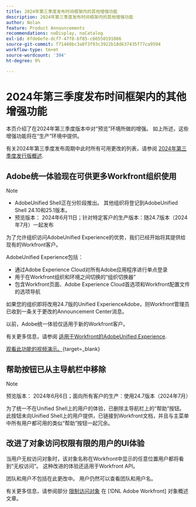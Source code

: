 ```yaml
---
title: 2024年第三季度发布时间框架内的其他增强功能
description: 2024年第三季度发布时间框架内的其他增强功能
author: Nolan
feature: Product Announcements
recommendations: noDisplay, noCatalog
exl-id: 8fde6efe-dcf7-47f0-bf85-c66550191066
source-git-commit: f71460bc3a0f3f93c3922b18d637435f77ca9594
workflow-type: tm+mt
source-wordcount: '394'
ht-degree: 0%

---
```


# 2024年第三季度发布时间框架内的其他增强功能

本页介绍了在2024年第三季度版本中对“预览”环境所做的增强。 如上所述，这些增强功能将在“生产”环境中提供。

有关2024年第三季度发布周期中此时所有可用更改的列表，请参阅 [2024年第三季度发行版概述](/help/quicksilver/product-announcements/product-releases/24-q3-release-activity/24-q3-release-overview.md).

## Adobe统一体验现在可供更多Workfront组织使用

>[!NOTE]
>
>* AdobeUnified Shell正在分阶段推出。 其他组织将登记到AdobeUnified Shell 24.10和25.1版本。
>* 预览版本： 2024年6月11日；针对特定客户的生产版本：随24.7版本（2024年7月）一起发布

为了允许组织访问AdobeUnified Experience的优势，我们已经开始将其提供给现有的Workfront客户。

AdobeUnified Experience包括：

* 通过Adobe Experience Cloud对所有Adobe应用程序进行单点登录
* 用于在Workfront组织和环境之间切换的“组织切换器”
* 包含Workfront页面、Adobe Experience Cloud首选项和Workfront配置文件的选项导航

如果您的组织即将改用24.7版的Unified ExperienceAdobe，则Workfront管理员已收到一条关于更改的Announcement Center消息。

以前，Adobe统一体验仅适用于新的Workfront客户。

有关更多信息，请参阅 [适用于Workfront的AdobeUnified Experience](/help/quicksilver/workfront-basics/navigate-workfront/workfront-navigation/adobe-unified-experience.md).

[观看此功能的视频演示。](https://video.tv.adobe.com/v/3412388/){target=_blank}

## 帮助按钮已从主导航栏中移除

>[!NOTE]
>
>预览版本： 2024年6月6日；面向所有客户的生产：使用24.7版本（2024年7月）

为了统一不在Unified Shell上的用户的体验，已删除主导航栏上的“帮助”按钮。 此按钮未向Unified Shell上的用户提供，已链接到Workfront文档，并且与主菜单中所有用户都可用的类似“帮助”按钮一起冗余。

## 改进了对象访问权限有限的用户的UI体验

当用户无权访问对象时，该对象名称在Workfront中显示的任意位置用户都将看到“无权访问”。 这种改进的体验还适用于Workfront API。

团队和用户不包括在此更改中。 用户仍然可以查看团队和用户名。

有关更多信息，请参阅部分 [限制访问对象](/help/quicksilver/workfront-basics/navigate-workfront/workfront-navigation/understand-objects.md#restricted-access-to-objects) 在 [!DNL Adobe Workfront] 对象概述文章。
